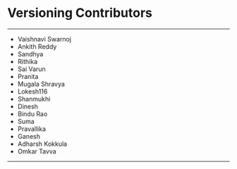# Versioning Contributors
**************************

- Vaishnavi Swarnoj
- Ankith Reddy
- Sandhya
- Rithika
- Sai Varun
- Pranita
- Mugala Shravya
- Lokesh116
- Shanmukhi
- Dinesh
- Bindu Rao
- Suma
- Pravallika
- Ganesh
- Adharsh Kokkula
- Omkar Tavva
  
**************************
